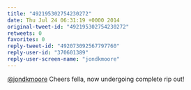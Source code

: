 ```yaml
---
title: "492195302754230272"
date: Thu Jul 24 06:31:19 +0000 2014
original-tweet-id: "492195302754230272"
retweets: 0
favorites: 0
reply-tweet-id: "492073092567797760"
reply-user-id: "370601389"
reply-user-screen-name: "jondkmoore"
---
```

<a href="https://twitter.com/jondkmoore">@jondkmoore</a> Cheers fella, now undergoing complete rip out!
